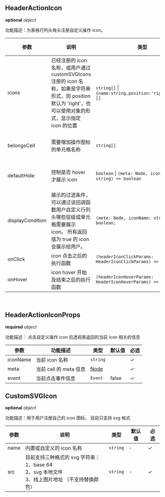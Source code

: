 ## HeaderActionIcon

<description> **optional**  _object_ </description>

功能描述：为表格行列头角头注册自定义操作 icon。

| 参数             | 说明                                                                                                                                                       | 类型                                                      | 默认值 | 必选 | 取值                                                       | 版本                                            |
| ---------------- | ---------------------------------------------------------------------------------------------------------------------------------------------------------- | --------------------------------------------------------- | ------ | ---- | ---------------------------------------------------------- | ----------------------------------------------- |
| icons            | 已经注册的 icon 名称，或用户通过 customSVGIcons 注册的 icon 名称，如果是字符串形式，则 position 默认为 'right'，也可以使用对象的形式，显示指定 icon 的位置 | `string[]` \| `{name:string,position:'right'\|'left'}[]`  |        | ✓    |                                                            | `2.0.0`                                         |
| belongsCell      | 需要增加操作图标的单元格名称                                                                                                                               | `string[]`                                                |        | ✓    | 角头：'cornerCell';<br>列头：'colCell';<br>行头：'rowCell' |                                                 |
| defaultHide      | 控制是否 hover 才展示 icon                                                                                                                                 | `boolean` \| `(meta: Node, iconName: string) => boolean`  | false  |      | true                                                       | `1.26.0` 支持配置为一个函数                     |
| displayCondition | 展示的过滤条件，可以通过该回调函数用户自定义行列头哪些层级或单元格需要展示 icon。 所有返回值为 true 的 icon 会展示给用户。                                 | `(mete: Node, iconName: string) => boolean;`              |        |      |                                                            | `1.26.0` 回传 `iconName` 并按单个 icon 控制显隐 |
| onClick          | icon 点击之后的执行函数                                                                                                                                    | `(headerIconClickParams: HeaderIconClickParams) => void;` |        |      |                                                            | `1.26.0`                                        |
| onHover          | icon hover 开始及结束之后的执行函数                                                                                                                        | `(headerIconHoverParams: HeaderIconHoverParams) => void;` |        |      |                                                            | `1.26.0`                                        |

​

## HeaderActionIconProps

<description> **required**  _object_ </description>

功能描述： 点击自定义操作 icon 后透视表返回的当前 icon 相关的信息

| 参数     | 功能描述               | 类型                          | 默认值 | 必选 |
| -------- | ---------------------- | ----------------------------- | ------ | ---- |
| iconName | 当前 icon 名称         | `string`                      |        | ✓    |
| meta     | 当前 cell 的 meta 信息 | [Node](/api/basic-class/node) |        | ✓    |
| event    | 当前点击事件信息       | `Event`                       | false  | ✓    |

## CustomSVGIcon

<description> **optional**  _object_ </description>

功能描述：用于用户注册自己的 icon 图标， 目前只支持 svg 格式

| 参数 | 说明                                                                                 | 类型     | 默认值 | 必选 |
| ---- | ------------------------------------------------------------------------------------ | -------- | ------ | ---- |
| name | 内置或自定义的 icon 名称                                                                            | `string` | -      | ✓    |
| src  | 目前支持三种格式的 svg 字符串：<br> 1、base 64<br>2、svg 本地文件<br>3、线上图片地址 （不支持替换颜色） | `string` | -      | ✓    |
